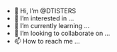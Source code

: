 - 👋 Hi, I’m @DTISTERS
- 👀 I’m interested in ...
- 🌱 I’m currently learning ...
- 💞️ I’m looking to collaborate on ...
- 📫 How to reach me ...

<!---
DTISTERS/DTISTERS is a ✨ special ✨ repository because its `README.md` (this file) appears on your GitHub profile.
You can click the Preview link to take a look at your changes.
--->
